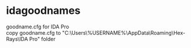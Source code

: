 # idagoodnames
goodname.cfg for IDA Pro  
copy goodname.cfg to "C:\Users\\%USERNAME%\AppData\Roaming\Hex-Rays\IDA Pro\" folder
